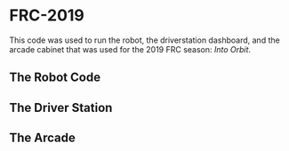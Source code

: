 # FRC-2019

This code was used to run the robot, the driverstation dashboard, and the arcade cabinet that was used for the 2019 FRC season: _Into Orbit_.

## The Robot Code


## The Driver Station


## The Arcade

